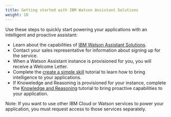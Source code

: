 ```yaml
---
title: Getting started with IBM Watson Assistant Solutions
weight: 10
---
```

Use these steps to quickly start powering your applications with an intelligent and proactive assistant:

* Learn about the capabilities of [IBM Watson Assistant Solutions](https://www.ibm.com/watson/ai-assistant/).
* Contact your sales representative for information about signing up for the service.
* When a Watson Assistant instance is provisioned for you, you will receive a Welcome Letter.
* Complete the [create a simple skill]({{site.baseurl}}/skill/what-are-they) tutorial to learn how to bring intelligence to your applications.
* If Knoweledge and Reasoning is provisioned for your instance, complete the [Knowledge and Reasoning]({{site.baseurl}}/knowledge/what-is-kr) tutorial to bring proactive capabilities to your application.

Note: If you want to use other IBM Cloud or Watson services to power your application, you must request access to those services separately.
